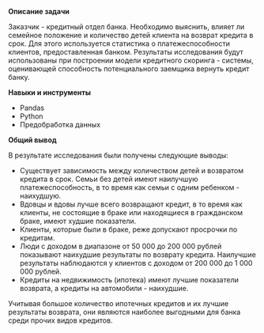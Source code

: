 
**Описание задачи**

Заказчик - кредитный отдел банка. Необходимо выяснить, влияет ли семейное положение и количество детей клиента на возврат кредита в срок. Для этого используется статистика о платежеспособности клиентов, предоставленная банком. Результаты исследования будут использованы при построении модели кредитного скоринга - системы, оценивающей способность потенциального заемщика вернуть кредит банку.

**Навыки и инструменты**

- Pandas
- Python
- Предобработка данных

**Общий вывод**

В результате исследования были получены следующие выводы:

- Существует зависимость между количеством детей и возвратом кредита в срок. Семьи без детей имеют наилучшую платежеспособность, в то время как семьи с одним ребенком - наихудшую.
- Вдовцы и вдовы лучше всего возвращают кредит, в то время как клиенты, не состоящие в браке или находящиеся в гражданском браке, имеют худшие показатели.
- Клиенты, которые были в браке, реже допускают просрочки по кредитам.
- Люди с доходом в диапазоне от 50 000 до 200 000 рублей показывают наихудшие результаты по возврату кредита. Наилучшие результаты наблюдаются у клиентов с доходом от 200 000 до 1 000 000 рублей.
- Кредиты на недвижимость (ипотека) имеют лучшие показатели возврата, а кредиты на автомобили - наихудшие.

Учитывая большое количество ипотечных кредитов и их лучшие результаты возврата, они являются наиболее выгодными для банка среди прочих видов кредитов.
